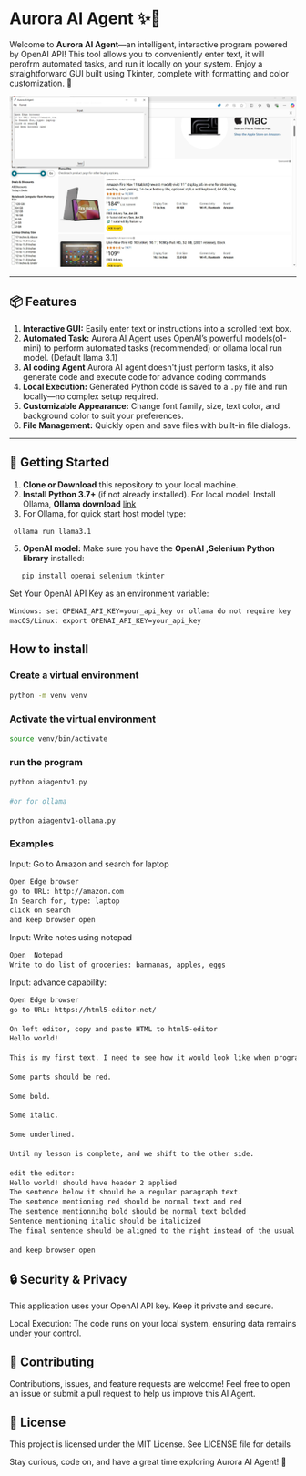 

# Aurora AI Agent ✨🤖

Welcome to **Aurora AI Agent**—an intelligent, interactive program powered by OpenAI API! This tool allows you to conveniently enter text, it will perofrm automated tasks, and run it locally on your system. Enjoy a straightforward GUI built using Tkinter, complete with formatting and color customization. 🌈
<p align="center">
  <img src="https://github.com/tomtyiu/aurora-ai-agent/blob/main/aurora-agent.JPG" height="300" alt="AgentGPT Logo"/>
</p>

---

## 📦 Features
1. **Interactive GUI:** Easily enter text or instructions into a scrolled text box.
2. **Automated Task:** Aurora AI Agent uses OpenAI’s powerful models(o1-mini) to perform automated tasks (recommended) or ollama local run model.  (Default llama 3.1)
3. **AI coding Agent** Aurora AI agent doesn't just perform tasks, it also generate code and execute code for advance coding commands 
4. **Local Execution:** Generated Python code is saved to a `.py` file and run locally—no complex setup required.
5. **Customizable Appearance:** Change font family, size, text color, and background color to suit your preferences.
6. **File Management:** Quickly open and save files with built-in file dialogs.

---

## 🚀 Getting Started

1. **Clone or Download** this repository to your local machine.
2. **Install Python 3.7+** (if not already installed).  For local model: Install Ollama, **Ollama download** [link](https://ollama.com/download/windows)
3. For Ollama, for quick start host model type:
```bash
 ollama run llama3.1
```
5. **OpenAI model:** Make sure you have the **OpenAI ,Selenium Python library** installed:

```bash
   pip install openai selenium tkinter 
```

Set Your OpenAI API Key as an environment variable:
```bash
Windows: set OPENAI_API_KEY=your_api_key or ollama do not require key
macOS/Linux: export OPENAI_API_KEY=your_api_key
```

## How to install
### Create a virtual environment
```bash
python -m venv venv
```

### Activate the virtual environment
```bash
source venv/bin/activate
```

### run the program
```bash
python aiagentv1.py

#or for ollama

python aiagentv1-ollama.py

```

### Examples
Input: Go to Amazon and search for laptop
```bash
Open Edge browser
go to URL: http://amazon.com
In Search for, type: laptop
click on search
and keep browser open
```

Input: Write notes using notepad

```bash
Open  Notepad
Write to do list of groceries: bannanas, apples, eggs
```

Input: advance capability:
```bash
Open Edge browser
go to URL: https://html5-editor.net/ 

On left editor, copy and paste HTML to html5-editor
Hello world!

This is my first text. I need to see how it would look like when programmed with HTML.

Some parts should be red.

Some bold.

Some italic.

Some underlined.

Until my lesson is complete, and we shift to the other side.

edit the editor: 
Hello world! should have header 2 applied
The sentence below it should be a regular paragraph text.
The sentence mentioning red should be normal text and red
The sentence mentionnihg bold should be normal text bolded
Sentence mentioning italic should be italicized
The final sentence should be aligned to the right instead of the usual left

and keep browser open
```


##  🔒 Security & Privacy

This application uses your OpenAI API key. Keep it private and secure.

Local Execution: The code runs on your local system, ensuring data remains under your control.

##  🤝 Contributing

Contributions, issues, and feature requests are welcome! Feel free to open an issue or submit a pull request to help us improve this AI Agent.

##  📄 License

This project is licensed under the MIT License. See LICENSE file for details

Stay curious, code on, and have a great time exploring Aurora AI Agent! 🎉
